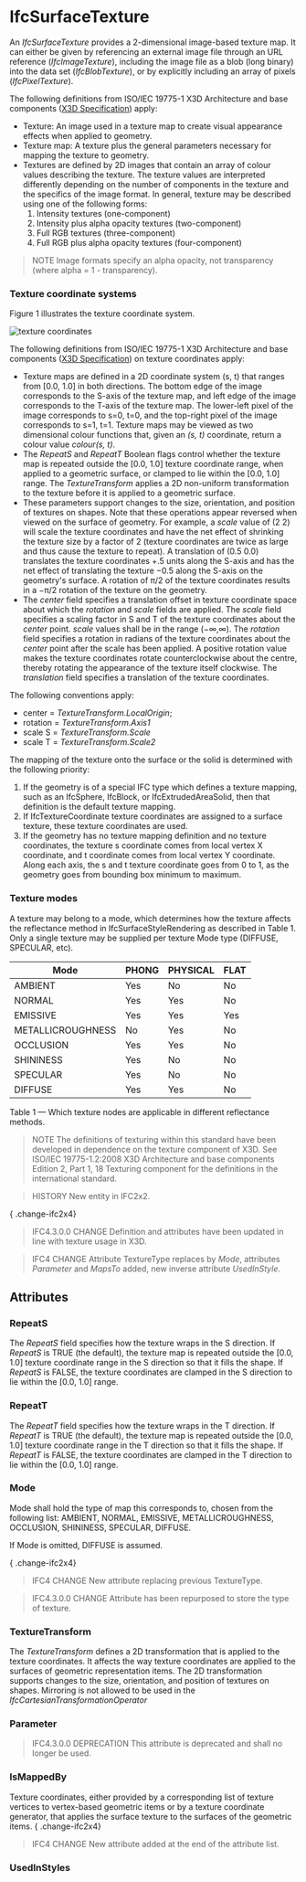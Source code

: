# IfcSurfaceTexture

An _IfcSurfaceTexture_ provides a 2-dimensional image-based texture map. It can either be given by referencing an external image file through an URL reference (_IfcImageTexture_), including the image file as a blob (long binary) into the data set (_IfcBlobTexture_), or by explicitly including an array of pixels (_IfcPixelTexture_).<!-- end of definition -->

The following definitions from ISO/IEC 19775-1 X3D Architecture and base components ([X3D Specification](http://www.web3d.org/x3d/specifications/)) apply:

 * Texture: An image used in a texture map to create visual appearance effects when applied to geometry.
 * Texture map: A texture plus the general parameters necessary for mapping the texture to geometry.
 * Textures are defined by 2D images that contain an array of colour values describing the texture. The texture values are interpreted differently depending on the number of components in the texture and the specifics of the image format. In general, texture may be described using one of the following forms:
    1. Intensity textures (one-component)
    2. Intensity plus alpha opacity textures (two-component)
    3. Full RGB textures (three-component)
    4. Full RGB plus alpha opacity textures (four-component)

> NOTE  Image formats specify an alpha opacity, not transparency (where alpha = 1 - transparency).

### Texture coordinate systems

Figure 1 illustrates the texture coordinate system.

![texture coordinates](../../../../figures/ifcsurfacetexture_fig-1.png "Figure 1 — Surface texture coordinates")

The following definitions from ISO/IEC 19775-1 X3D Architecture and base components ([X3D Specification](http://www.web3d.org/x3d/specifications/)) on texture coordinates apply:

 * Texture maps are defined in a 2D coordinate system (s, t) that ranges from [0.0, 1.0] in both directions. The bottom edge of the image corresponds to the S-axis of the texture map, and left edge of the image corresponds to the T-axis of the texture map. The lower-left pixel of the image corresponds to s=0, t=0, and the top-right pixel of the image corresponds to s=1, t=1. Texture maps may be viewed as two dimensional colour functions that, given an <em>(s, t)</em> coordinate, return a colour value <em>colour(s, t)</em>.
 * The _RepeatS_ and _RepeatT_ Boolean flags control whether the texture map is repeated outside the [0.0, 1.0] texture coordinate range, when applied to a geometric surface, or clamped to lie within the [0.0, 1.0] range. The _TextureTransform_ applies a 2D non-uniform transformation to the texture before it is applied to a geometric surface.
 * These parameters support changes to the size, orientation, and position of textures on shapes. Note that these operations appear reversed when viewed on the surface of geometry. For example, a <em>scale</em> value of (2 2) will scale the texture coordinates and have the net effect of shrinking the texture size by a factor of 2 (texture coordinates are twice as large and thus cause the texture to repeat). A translation of (0.5 0.0) translates the texture coordinates +.5 units along the S-axis and has the net effect of translating the texture −0.5 along the S-axis on the geometry's surface. A rotation of π/2 of the texture coordinates results in a −π/2 rotation of the texture on the geometry.
 * The <em>center</em> field specifies a translation offset in texture coordinate space about which the <em>rotation</em> and <em>scale</em> fields are applied. The <em>scale</em> field specifies a scaling factor in S and T of the texture coordinates about the <em>center</em> point.  <em>scale</em> values shall be in the range (−∞,∞).  The <em>rotation</em> field specifies a rotation in radians of the texture coordinates about the <em>center</em> point after the scale has been applied. A positive rotation value makes the texture coordinates rotate counterclockwise about the centre, thereby rotating the appearance of the texture itself clockwise. The <em>translation</em> field specifies a translation of the texture coordinates.

The following conventions apply:

 * center = <em>TextureTransform.LocalOrigin</em>;
 * rotation = <em>TextureTransform.Axis1</em>
 * scale S = <em>TextureTransform.Scale</em>
 * scale T = <em>TextureTransform.Scale2</em>

The mapping of the texture onto the surface or the solid is determined with the following priority:

 1. If the geometry is of a special IFC type which defines a texture mapping, such as an IfcSphere, IfcBlock, or IfcExtrudedAreaSolid, then that definition is the default texture mapping.
 2. If IfcTextureCoordinate texture coordinates are assigned to a surface texture, these texture coordinates are used.
 3. If the geometry has no texture mapping definition and no texture coordinates, the texture s coordinate comes from local vertex X coordinate, and t coordinate comes from local vertex Y coordinate. Along each axis, the s and t texture coordinate goes from 0 to 1, as the geometry goes from bounding box minimum to maximum.

### Texture modes

A texture may belong to a mode, which determines how the texture affects the reflectance method in IfcSurfaceStyleRendering as described in Table 1. Only a single texture may be supplied per texture Mode type (DIFFUSE, SPECULAR, etc).

Mode | PHONG | PHYSICAL | FLAT
--- | --- | --- | ---
AMBIENT | Yes | No | No
NORMAL | Yes | Yes | No
EMISSIVE | Yes | Yes | Yes
METALLICROUGHNESS | No | Yes | No
OCCLUSION | Yes | Yes | No
SHININESS | Yes | No | No
SPECULAR | Yes | No | No
DIFFUSE | Yes | Yes | No

Table 1 — Which texture nodes are applicable in different reflectance methods.

> NOTE  The definitions of texturing within this standard have been developed in dependence on the texture component of X3D. See ISO/IEC 19775-1.2:2008 X3D Architecture and base components Edition 2, Part 1, 18 Texturing component for the definitions in the international standard.

> HISTORY  New entity in IFC2x2.

{ .change-ifc2x4}
> IFC4.3.0.0 CHANGE Definition and attributes have been updated in line with texture usage in X3D.

> IFC4 CHANGE  Attribute TextureType replaces by _Mode_, attributes _Parameter_ and _MapsTo_ added, new inverse attribute _UsedInStyle_.

## Attributes

### RepeatS
The _RepeatS_ field specifies how the texture wraps in the S direction. If _RepeatS_ is TRUE (the default), the texture map is repeated outside the [0.0, 1.0] texture coordinate range in the S direction so that it fills the shape. If _RepeatS_ is FALSE, the texture coordinates are clamped in the S direction to lie within the [0.0, 1.0] range.

### RepeatT
The _RepeatT_ field specifies how the texture wraps in the T direction. If _RepeatT_ is TRUE (the default), the texture map is repeated outside the [0.0, 1.0] texture coordinate range in the T direction so that it fills the shape. If _RepeatT_ is FALSE, the texture coordinates are clamped in the T direction to lie within the [0.0, 1.0] range.

### Mode
Mode shall hold the type of map this corresponds to, chosen from the following list: AMBIENT, NORMAL, EMISSIVE, METALLICROUGHNESS, OCCLUSION, SHININESS, SPECULAR, DIFFUSE.

If Mode is omitted, DIFFUSE is assumed.

{ .change-ifc2x4}
> IFC4 CHANGE  New attribute replacing previous TextureType.

> IFC4.3.0.0 CHANGE  Attribute has been repurposed to store the type of texture.

### TextureTransform
The _TextureTransform_ defines a 2D transformation that is applied to the texture coordinates. It affects the way texture coordinates are applied to the surfaces of geometric representation items. The 2D transformation supports changes to the size, orientation, and position of textures on shapes. Mirroring is not allowed to be used in the _IfcCartesianTransformationOperator_

### Parameter
> IFC4.3.0.0 DEPRECATION This attribute is deprecated and shall no longer be used.

### IsMappedBy
Texture coordinates, either provided by a corresponding list of texture vertices to vertex-based geometric items or by a texture coordinate generator, that applies the surface texture to the surfaces of the geometric items.
{ .change-ifc2x4}
> IFC4 CHANGE  New attribute added at the end of the attribute list.

### UsedInStyles

